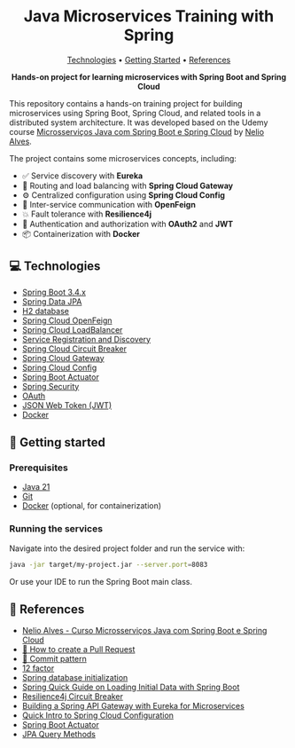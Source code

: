 <h1 align="center" style="font-weight: bold;">Java Microservices Training with Spring</h1>

<p align="center">
 <a href="#tech">Technologies</a> • 
 <a href="#started">Getting Started</a> •   
 <a href="#references">References</a>
</p>

<p align="center">
    <b>Hands-on project for learning microservices with Spring Boot and Spring Cloud</b>    
</p>

This repository contains a hands-on training project for building microservices using Spring Boot, Spring Cloud, and related tools in a distributed system architecture.
It was developed based on the Udemy course [Microsserviços Java com Spring Boot e Spring Cloud](https://www.udemy.com/course/microsservicos-java-spring-cloud/) by [Nelio Alves](https://github.com/acenelio/).

The project contains some microservices concepts, including:
- ✅ Service discovery with **Eureka**
- 🔁 Routing and load balancing with **Spring Cloud Gateway**
- ⚙️ Centralized configuration using **Spring Cloud Config**
- 🔗 Inter-service communication with **OpenFeign**
- 💥 Fault tolerance with **Resilience4j**
- 🔐 Authentication and authorization with **OAuth2** and **JWT**
- 📦 Containerization with **Docker**

<h2 id="technologies">💻 Technologies</h2>

- [Spring Boot 3.4.x](https://docs.spring.io/spring-boot/)
- [Spring Data JPA](https://spring.io/projects/spring-data-jpa)
- [H2 database](https://www.h2database.com/html/main.html)
- [Spring Cloud OpenFeign](https://spring.io/projects/spring-cloud-openfeign#overview)
- [Spring Cloud LoadBalancer](https://docs.spring.io/spring-cloud-commons/reference/spring-cloud-commons/common-abstractions.html)
- [Service Registration and Discovery](https://spring.io/guides/gs/service-registration-and-discovery)
- [Spring Cloud Circuit Breaker](https://spring.io/projects/spring-cloud-circuitbreaker)
- [Spring Cloud Gateway](https://spring.io/projects/spring-cloud-gateway)
- [Spring Cloud Config](https://docs.spring.io/spring-cloud-config/docs/current/reference/html/)
- [Spring Boot Actuator](https://docs.spring.io/spring-boot/docs/2.5.6/reference/html/actuator.html)
- [Spring Security](https://spring.io/projects/spring-security)
- [OAuth](https://oauth.net/)
- [JSON Web Token (JWT)](https://jwt.io/)
- [Docker](https://www.docker.com/)

<h2 id="started">🚀 Getting started</h2>

<h3>Prerequisites</h3>

- [Java 21](https://www.azul.com/downloads/?package=jdk#zulu)
- [Git](https://git-scm.com/downloads)
- [Docker](https://www.docker.com/) (optional, for containerization)

<h3>Running the services</h3>

Navigate into the desired project folder and run the service with:

```bash
java -jar target/my-project.jar --server.port=8083
```
Or use your IDE to run the Spring Boot main class.

<h2 id="references">📖 References</h2>

* [Nelio Alves - Curso Microsserviços Java com Spring Boot e Spring Cloud](https://github.com/acenelio/ms-course)
* [📝 How to create a Pull Request](https://www.atlassian.com/br/git/tutorials/making-a-pull-request)
* [💾 Commit pattern](https://gist.github.com/joshbuchea/6f47e86d2510bce28f8e7f42ae84c716)
* [12 factor](https://12factor.net/pt_br/)
* [Spring database initialization](https://docs.spring.io/spring-boot/how-to/data-initialization.html)
* [Spring Quick Guide on Loading Initial Data with Spring Boot](https://www.baeldung.com/spring-boot-data-sql-and-schema-sql) 
* [Resilience4j Circuit Breaker](https://resilience4j.readme.io/docs/circuitbreaker)
* [Building a Spring API Gateway with Eureka for Microservices](https://medium.com/@dinesharney/building-a-spring-api-gateway-with-eureka-for-microservices-695ed220d73b) 
* [Quick Intro to Spring Cloud Configuration](https://www.baeldung.com/spring-cloud-configuration)
* [Spring Boot Actuator](https://www.baeldung.com/spring-boot-actuators)
* [JPA Query Methods](https://docs.spring.io/spring-data/jpa/reference/jpa/query-methods.html)